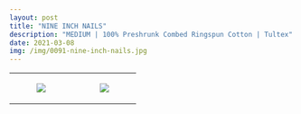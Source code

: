 ```yaml
---
layout: post
title: "NINE INCH NAILS"
description: "MEDIUM | 100% Preshrunk Combed Ringspun Cotton | Tultex"
date: 2021-03-08
img: /img/0091-nine-inch-nails.jpg
---
```




<table style="width:100%;"><tr><td style="vertical-align:top;">
      <figure class="tmblr-full" data-orig-height="2048" data-orig-width="1365" data-orig-src="https://concertshirts.netlify.app/shirts/0091/0091-01.jpg"><img src="https://64.media.tumblr.com/8e0a2f4c25ac990c8c870e5a574612e4/11a73e218d8c65f1-10/s540x810/d2e8158c0d2371bf299b1ece5c17840e4dace1d8.jpg" data-orig-height="2048" data-orig-width="1365" data-orig-src="https://concertshirts.netlify.app/shirts/0091/0091-01.jpg"/></figure></td>
    <td style="vertical-align:top;">
      <figure class="tmblr-full" data-orig-height="2048" data-orig-width="1365" data-orig-src="https://concertshirts.netlify.app/shirts/0091/0091-02.jpg"><img src="https://64.media.tumblr.com/fef8355fad6750d9182dd60727287f6b/11a73e218d8c65f1-eb/s540x810/abe14acfb36107605727ded9afe9653450b6d9f4.jpg" data-orig-height="2048" data-orig-width="1365" data-orig-src="https://concertshirts.netlify.app/shirts/0091/0091-02.jpg"/></figure></td>
  </tr></table>
